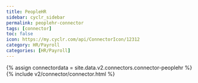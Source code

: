 ```yaml
---
title: PeopleHR
sidebar: cyclr_sidebar
permalink: peoplehr-connector
tags: [connector]
toc: false
icon: https://my.cyclr.com/api/ConnectorIcon/12312
category: HR/Payroll
categories: [HR/Payroll]
---
```

{% assign connectordata = site.data.v2.connectors.connector-peoplehr %}
{% include v2/connector/connector.html %}	